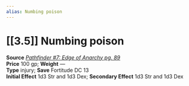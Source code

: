 ```yaml
---
alias: Numbing poison
---
```


# [[3.5]] Numbing poison

**Source** [_Pathfinder #7: Edge of Anarchy pg. 89_](http://paizo.com/pathfinder/adventurePath/curseOfTheCrimsonThrone/v5748btpy81xw)  
**Price** 100 gp; **Weight** —  
**Type** injury; **Save** Fortitude DC 13  
**Initial Effect** 1d3 Str and 1d3 Dex; **Secondary Effect** 1d3 Str and 1d3 Dex
